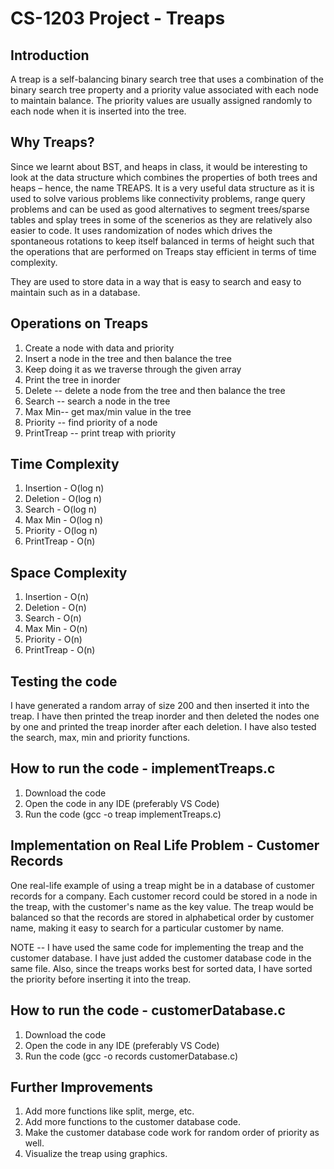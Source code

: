 # CS-1203 Project - Treaps

## Introduction
A treap is a self-balancing binary search tree that uses a combination of the binary search tree property and a priority value associated with each node to maintain balance. The priority values are usually assigned randomly to each node when it is inserted into the tree.

## Why Treaps?
Since we learnt about BST, and heaps in class, it would be interesting to look at the data structure which combines the properties of both trees and heaps – hence, the name TREAPS. It is a very useful data structure as it is used to solve various problems like connectivity problems, range query problems and can be used as good alternatives to segment trees/sparse tables and splay trees in some of the scenerios as they are relatively also easier to code. It uses randomization of nodes which drives the spontaneous rotations to keep itself balanced in terms of height such that the operations that are performed on Treaps stay efficient in terms of time complexity. 

They are used to store data in a way that is easy to search and easy to maintain such as in a database. 

## Operations on Treaps
1. Create a node with data and priority
2. Insert a node in the tree and then balance the tree
3. Keep doing it as we traverse through the given array
4. Print the tree in inorder
5. Delete -- delete a node from the tree and then balance the tree
6. Search -- search a node in the tree
7. Max Min-- get max/min value in the tree
8. Priority -- find priority of a node
9. PrintTreap -- print treap with priority

## Time Complexity
1. Insertion - O(log n)
2. Deletion - O(log n)
3. Search - O(log n)
4. Max Min - O(log n)
5. Priority - O(log n)
6. PrintTreap - O(n)

## Space Complexity
1. Insertion - O(n)
2. Deletion - O(n)
3. Search - O(n)
4. Max Min - O(n)
5. Priority - O(n)
6. PrintTreap - O(n)

## Testing the code
I have generated a random array of size 200 and then inserted it into the treap. I have then printed the treap inorder and then deleted the nodes one by one and printed the treap inorder after each deletion. I have also tested the search, max, min and priority functions.

## How to run the code - implementTreaps.c
1. Download the code
2. Open the code in any IDE (preferably VS Code)
3. Run the code (gcc -o treap implementTreaps.c)


## Implementation on Real Life Problem - Customer Records
One real-life example of using a treap might be in a database of customer records for a company. Each customer record could be stored in a node in the treap, with the customer's name as the key value. The treap would be balanced so that the records are stored in alphabetical order by customer name, making it easy to search for a particular customer by name.

NOTE -- I have used the same code for implementing the treap and the customer database. I have just added the customer database code in the same file. Also, since the treaps works best for sorted data, I have sorted the priority before inserting it into the treap.
 
## How to run the code - customerDatabase.c
1. Download the code
2. Open the code in any IDE (preferably VS Code)
3. Run the code (gcc -o records customerDatabase.c)

## Further Improvements
1. Add more functions like split, merge, etc.
2. Add more functions to the customer database code.
3. Make the customer database code work for random order of priority as well.
4. Visualize the treap using graphics.
